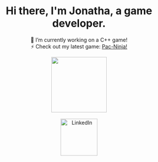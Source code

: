 <div align="center">
  <h1>Hi there, I'm Jonatha, a game developer.</h1>
  
  🔭 I’m currently working on a C++ game! <br/>
  ⚡ Check out my latest game: <a href="https://j0natha.itch.io/pac-ninja">Pac-Ninja!</a>

  <div id="badges" align="center" >
    <a href="https://www.credly.com/badges/78f5c3d9-8bdc-4717-b5dc-7d5d843e2e8f/public_url">
      <img src="https://images.credly.com/size/680x680/images/b7f2b84c-4fd4-4ab6-aa48-dfa82156387e/cpa.png" width="150" />
    </a> <br/> <br/>
    <a href="https://www.linkedin.com/in/j0natha/" >
      <img src="https://img.shields.io/badge/LinkedIn-blue?style=for-the-badge&logo=linkedin&logoColor=white" alt="LinkedIn" 
        width="100"/>
    </a> 
  </div>
</div>
